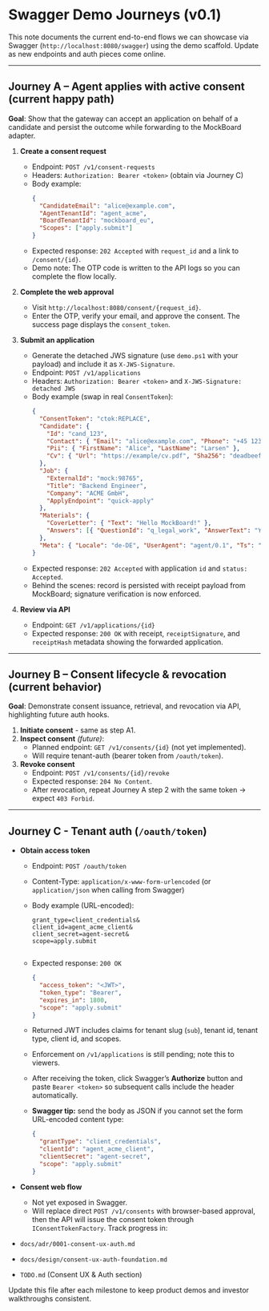 # Swagger Demo Journeys (v0.1)

This note documents the current end-to-end flows we can showcase via Swagger (`http://localhost:8080/swagger`) using the demo scaffold. Update as new endpoints and auth pieces come online.

---

## Journey A – Agent applies with active consent (current happy path)

**Goal**: Show that the gateway can accept an application on behalf of a candidate and persist the outcome while forwarding to the MockBoard adapter.

1. **Create a consent request**
   - Endpoint: `POST /v1/consent-requests`
   - Headers: `Authorization: Bearer <token>` (obtain via Journey C)
   - Body example:
     ```json
     {
       "CandidateEmail": "alice@example.com",
       "AgentTenantId": "agent_acme",
       "BoardTenantId": "mockboard_eu",
       "Scopes": ["apply.submit"]
     }
     ```
   - Expected response: `202 Accepted` with `request_id` and a link to `/consent/{id}`.
   - Demo note: The OTP code is written to the API logs so you can complete the flow locally.

2. **Complete the web approval**
   - Visit `http://localhost:8080/consent/{request_id}`.
   - Enter the OTP, verify your email, and approve the consent. The success page displays the `consent_token`.

3. **Submit an application**
   - Generate the detached JWS signature (use `demo.ps1` with your payload) and include it as `X-JWS-Signature`.
   - Endpoint: `POST /v1/applications`
   - Headers: `Authorization: Bearer <token>` and `X-JWS-Signature: detached JWS`
   - Body example (swap in real `ConsentToken`):
     ```json
     {
       "ConsentToken": "ctok:REPLACE",
       "Candidate": {
         "Id": "cand_123",
         "Contact": { "Email": "alice@example.com", "Phone": "+45 1234" },
         "Pii": { "FirstName": "Alice", "LastName": "Larsen" },
         "Cv": { "Url": "https://example/cv.pdf", "Sha256": "deadbeef" }
       },
       "Job": {
         "ExternalId": "mock:98765",
         "Title": "Backend Engineer",
         "Company": "ACME GmbH",
         "ApplyEndpoint": "quick-apply"
       },
       "Materials": {
         "CoverLetter": { "Text": "Hello MockBoard!" },
         "Answers": [{ "QuestionId": "q_legal_work", "AnswerText": "Yes" }]
       },
       "Meta": { "Locale": "de-DE", "UserAgent": "agent/0.1", "Ts": "2025-10-27T10:15:00Z" }
     }
     ```
   - Expected response: `202 Accepted` with application `id` and `status: Accepted`.
   - Behind the scenes: record is persisted with receipt payload from MockBoard; signature verification is now enforced.

4. **Review via API**
   - Endpoint: `GET /v1/applications/{id}`
   - Expected response: `200 OK` with receipt, `receiptSignature`, and `receiptHash` metadata showing the forwarded application.

---

## Journey B – Consent lifecycle & revocation (current behavior)

**Goal**: Demonstrate consent issuance, retrieval, and revocation via API, highlighting future auth hooks.

1. **Initiate consent** - same as step A1.
2. **Inspect consent** *(future)*:
   - Planned endpoint: `GET /v1/consents/{id}` (not yet implemented).
   - Will require tenant-auth (bearer token from `/oauth/token`).
3. **Revoke consent**
   - Endpoint: `POST /v1/consents/{id}/revoke`
   - Expected response: `204 No Content`.
   - After revocation, repeat Journey A step 2 with the same token → expect `403 Forbid`.

---

## Journey C - Tenant auth (`/oauth/token`)

- **Obtain access token**
  - Endpoint: `POST /oauth/token`
  - Content-Type: `application/x-www-form-urlencoded` (or `application/json` when calling from Swagger)
  - Body example (URL-encoded):
    ```
    grant_type=client_credentials&
    client_id=agent_acme_client&
    client_secret=agent-secret&
    scope=apply.submit
    ```
    
    ```
  - Expected response: `200 OK`
    ```json
    {
      "access_token": "<JWT>",
      "token_type": "Bearer",
      "expires_in": 1800,
      "scope": "apply.submit"
    }
    ```
  - Returned JWT includes claims for tenant slug (`sub`), tenant id, tenant type, client id, and scopes.
  - Enforcement on `/v1/applications` is still pending; note this to viewers.
  - After receiving the token, click Swagger’s **Authorize** button and paste `Bearer <token>` so subsequent calls include the header automatically.
  - **Swagger tip:** send the body as JSON if you cannot set the form URL-encoded content type:
    ```json
    {
      "grantType": "client_credentials",
      "clientId": "agent_acme_client",
      "clientSecret": "agent-secret",
      "scope": "apply.submit"
    }
    ```

- **Consent web flow**
  - Not yet exposed in Swagger.
  - Will replace direct `POST /v1/consents` with browser-based approval, then the API will issue the consent token through `IConsentTokenFactory`.
Track progress in:
- `docs/adr/0001-consent-ux-auth.md`
- `docs/design/consent-ux-auth-foundation.md`
- `TODO.md` (Consent UX & Auth section)

Update this file after each milestone to keep product demos and investor walkthroughs consistent.







